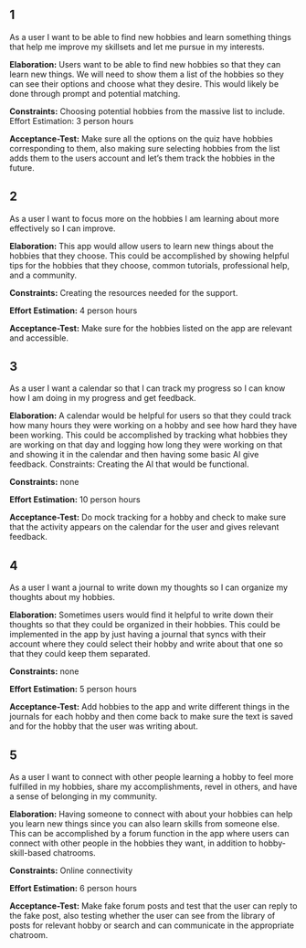 ## 1

As a user I want to be able to find new hobbies and learn something things that help me improve my skillsets and let me pursue in my interests.

**Elaboration:** Users want to be able to find new hobbies so that they can learn new things. We will need to show them a list of the hobbies so they can see their options and choose what they desire. This would likely be done through prompt and potential matching.

**Constraints:** Choosing potential hobbies from the massive list to include.
Effort Estimation: 3 person hours

**Acceptance-Test:** Make sure all the options on the quiz have hobbies corresponding to them, also making sure selecting hobbies from the list adds them to the users account and let’s them track the hobbies in the future.

## 2
As a user I want to focus more on the hobbies I am learning about more effectively so I can improve.

**Elaboration:** This app would allow users to learn new things about the hobbies that they choose. This could be accomplished by showing helpful tips for the hobbies that they choose, common tutorials, professional help, and a community.

**Constraints:** Creating the resources needed for the support.

**Effort Estimation:** 4 person hours

**Acceptance-Test:** Make sure for the hobbies listed on the app are relevant and accessible.

## 3
As a user I want a calendar so that I can track my progress so I can know how I am doing in my progress and get feedback.

**Elaboration:** A calendar would be helpful for users so that they could track how many hours they were working on a hobby and see how hard they have been working. This could be accomplished by tracking what hobbies they are working on that day and logging how long they were working on that and showing it in the calendar and then having some basic AI give feedback.
Constraints: Creating the AI that would be functional.

**Constraints:** none

**Effort Estimation:** 10 person hours

**Acceptance-Test:** Do mock tracking for a hobby and check to make sure that the activity appears on the calendar for the user and gives relevant feedback.

## 4
As a user I want a journal to write down my thoughts so I can organize my thoughts about my hobbies.

**Elaboration:** Sometimes users would find it helpful to write down their thoughts so that they could be organized in their hobbies. This could be implemented in the app by just having a journal that syncs with their account where they could select their hobby and write about that one so that they could keep them separated.

**Constraints:** none

**Effort Estimation:** 5 person hours

**Acceptance-Test:** Add hobbies to the app and write different things in the journals for each hobby and then come back to make sure the text is saved and for the hobby that the user was writing about.

## 5
As a user I want to connect with other people learning a hobby to feel more fulfilled in my hobbies, share my accomplishments, revel in others, and have a sense of belonging in my community.

**Elaboration:** Having someone to connect with about your hobbies can help you learn new things since you can also learn skills from someone else. This can be accomplished by a forum function in the app where users can connect with other people in the hobbies they want, in addition to hobby-skill-based chatrooms.

**Constraints:** Online connectivity

**Effort Estimation:** 6 person hours

**Acceptance-Test:** Make fake forum posts and test that the user can reply to the fake post, also testing whether the user can see from the library of posts for relevant hobby or search and can communicate in the appropriate chatroom. 
